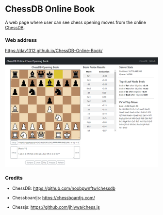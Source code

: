 # ChessDB Online Book
A web page where user can see chess opening moves from the online [ChessDB](https://chessdb.cn/queryc_en/).

### Web address
https://dav1312.github.io/ChessDB-Online-Book/

![screenshot](./img/screenshot.png)

### Credits
 - ChessDB: https://github.com/noobpwnftw/chessdb

 - Chessboardjs: https://chessboardjs.com/

 - Chessjs: https://github.com/jhlywa/chess.js

